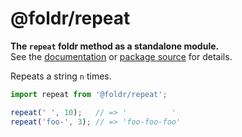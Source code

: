 # @foldr/repeat

**The `repeat` foldr method as a standalone module.**    
See the [documentation](http://foldr.com/0.0.0/repeat) or [package source](https:/github.com/CloudVessel/foldr/blob/master/packages/categories/repeat/src/index.js) for details.

Repeats a string `n` times.

```js
import repeat from '@foldr/repeat';

repeat(' ', 10);   // => '          '
repeat('foo-', 3); // => 'foo-foo-foo'
```

